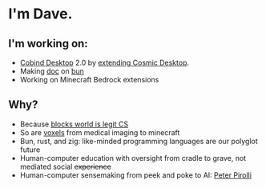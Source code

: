 # I'm Dave. 

## I'm working on:

* [Cobind Desktop](https://rubenerd.com/p1191/) 2.0 by [extending Cosmic Desktop](https://system76.com/cosmic/).
* Making [doc](https://github.com/davidthewatson/doc) on [bun](https://bun.sh/)
* Working on Minecraft Bedrock extensions

## Why?

* Because [blocks world is legit CS](https://en.wikipedia.org/wiki/Blocks_world)
* So are [voxels](https://en.wikipedia.org/wiki/Voxel) from medical imaging to minecraft
* Bun, rust, and zig: like-minded programming languages are our polyglot future
* Human-computer education with oversight from cradle to grave, not mediated social ~~experience~~ 
* Human-computer sensemaking from peek and poke to AI: [Peter Pirolli](https://www.efsa.europa.eu/sites/default/files/event/180918-conference/presentations/20-3_07_Pirolli.pdf)
